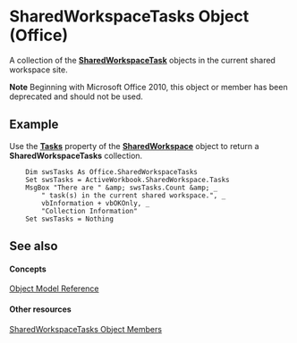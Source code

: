 
# SharedWorkspaceTasks Object (Office)

A collection of the  **[SharedWorkspaceTask](fbd82b03-53fa-12ff-9fb2-07bef012dde8.md)** objects in the current shared workspace site.


 **Note**  Beginning with Microsoft Office 2010, this object or member has been deprecated and should not be used.


## Example

Use the  **[Tasks](9f7fa28d-f442-cbec-de7c-9109cc3e6f2e.md)** property of the **[SharedWorkspace](7512f0ff-382d-d344-9424-aa10549d14f9.md)** object to return a **SharedWorkspaceTasks** collection.


```
    Dim swsTasks As Office.SharedWorkspaceTasks 
    Set swsTasks = ActiveWorkbook.SharedWorkspace.Tasks 
    MsgBox "There are " &amp; swsTasks.Count &amp; _ 
        " task(s) in the current shared workspace.", _ 
        vbInformation + vbOKOnly, _ 
        "Collection Information" 
    Set swsTasks = Nothing 

```


## See also


#### Concepts


[Object Model Reference](499c789a-aba2-0fad-649a-0ea964cd3b5e.md)
#### Other resources


[SharedWorkspaceTasks Object Members](6323d5c3-b1ed-af53-25e6-e97b22554699.md)
